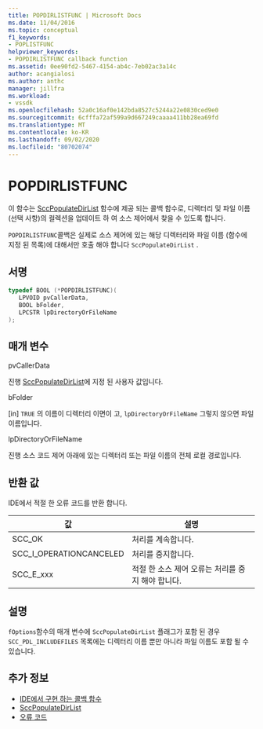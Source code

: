 ```yaml
---
title: POPDIRLISTFUNC | Microsoft Docs
ms.date: 11/04/2016
ms.topic: conceptual
f1_keywords:
- POPLISTFUNC
helpviewer_keywords:
- POPDIRLISTFUNC callback function
ms.assetid: 0ee90fd2-5467-4154-ab4c-7eb02ac3a14c
author: acangialosi
ms.author: anthc
manager: jillfra
ms.workload:
- vssdk
ms.openlocfilehash: 52a0c16af0e142bda8527c5244a22e0830ced9e0
ms.sourcegitcommit: 6cfffa72af599a9d667249caaaa411bb28ea69fd
ms.translationtype: MT
ms.contentlocale: ko-KR
ms.lasthandoff: 09/02/2020
ms.locfileid: "80702074"
---
```

# <a name="popdirlistfunc"></a>POPDIRLISTFUNC
이 함수는 [SccPopulateDirList](../extensibility/sccpopulatedirlist-function.md) 함수에 제공 되는 콜백 함수로, 디렉터리 및 파일 이름 (선택 사항)의 컬렉션을 업데이트 하 여 소스 제어에서 찾을 수 있도록 합니다.

 `POPDIRLISTFUNC`콜백은 실제로 소스 제어에 있는 해당 디렉터리와 파일 이름 (함수에 지정 된 목록)에 대해서만 호출 해야 합니다 `SccPopulateDirList` .

## <a name="signature"></a>서명

```cpp
typedef BOOL (*POPDIRLISTFUNC)(
   LPVOID pvCallerData,
   BOOL bFolder,
   LPCSTR lpDirectoryOrFileName
);
```

## <a name="parameters"></a>매개 변수
 pvCallerData

진행 [SccPopulateDirList](../extensibility/sccpopulatedirlist-function.md)에 지정 된 사용자 값입니다.

 bFolder

[in] `TRUE` 의 이름이 디렉터리 이면이 고, `lpDirectoryOrFileName` 그렇지 않으면 파일 이름입니다.

 lpDirectoryOrFileName

진행 소스 코드 제어 아래에 있는 디렉터리 또는 파일 이름의 전체 로컬 경로입니다.

## <a name="return-value"></a>반환 값
 IDE에서 적절 한 오류 코드를 반환 합니다.

|값|설명|
|-----------|-----------------|
|SCC_OK|처리를 계속합니다.|
|SCC_I_OPERATIONCANCELED|처리를 중지합니다.|
|SCC_E_xxx|적절 한 소스 제어 오류는 처리를 중지 해야 합니다.|

## <a name="remarks"></a>설명
 `fOptions`함수의 매개 변수에 `SccPopulateDirList` 플래그가 포함 된 경우 `SCC_PDL_INCLUDEFILES` 목록에는 디렉터리 이름 뿐만 아니라 파일 이름도 포함 될 수 있습니다.

## <a name="see-also"></a>추가 정보
- [IDE에서 구현 하는 콜백 함수](../extensibility/callback-functions-implemented-by-the-ide.md)
- [SccPopulateDirList](../extensibility/sccpopulatedirlist-function.md)
- [오류 코드](../extensibility/error-codes.md)
